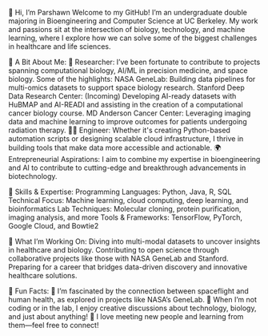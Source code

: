 👋 Hi, I’m Parshawn 
Welcome to my GitHub! I’m an undergraduate double majoring in Bioengineering and Computer Science at UC Berkeley. My work and passions sit at the intersection of biology, technology, and machine learning, where I explore how we can solve some of the biggest challenges in healthcare and life sciences.

🧪 A Bit About Me:
🔬 Researcher: I’ve been fortunate to contribute to projects spanning computational biology, AI/ML in precision medicine, and space biology. Some of the highlights:
NASA GeneLab: Building data pipelines for multi-omics datasets to support space biology research.
Stanford Deep Data Research Center: (Incoming) Developing AI-ready datasets with HuBMAP and AI-READI and assisting in the creation of a computational cancer biology course.
MD Anderson Cancer Center: Leveraging imaging data and machine learning to improve outcomes for patients undergoing radiation therapy.
🧑‍💻 Engineer: Whether it's creating Python-based automation scripts or designing scalable cloud infrastructure, I thrive in building tools that make data more accessible and actionable.
🌍 Entrepreneurial Aspirations: I aim to combine my expertise in bioengineering and AI to contribute to cutting-edge and breakthrough advancements in biotechnology.

🔧 Skills & Expertise:
Programming Languages: Python, Java, R, SQL
Technical Focus: Machine learning, cloud computing, deep learning, and bioinformatics
Lab Techniques: Molecular cloning, protein purification, imaging analysis, and more
Tools & Frameworks: TensorFlow, PyTorch, Google Cloud, and Bowtie2

🚀 What I’m Working On:
Diving into multi-modal datasets to uncover insights in healthcare and biology.
Contributing to open science through collaborative projects like those with NASA GeneLab and Stanford.
Preparing for a career that bridges data-driven discovery and innovative healthcare solutions.

🎯 Fun Facts:
🌌 I’m fascinated by the connection between spaceflight and human health, as explored in projects like NASA’s GeneLab.
🎨 When I’m not coding or in the lab, I enjoy creative discussions about technology, biology, and just about anything!
🤝 I love meeting new people and learning from them—feel free to connect!
